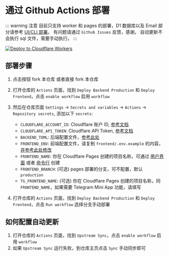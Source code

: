 # 通过 Github Actions 部署

::: warning 注意
目前只支持 worker 和 pages 的部署，D1 数据库以及 Email 部分请参考 [UI/CLI 部署](/)。
有问题请通过 `Github Issues` 反馈，感谢。
自动更新不会执行 sql 文件，需要手动执行。
:::

[![Deploy to Cloudflare Workers](https://deploy.workers.cloudflare.com/button)](https://deploy.workers.cloudflare.com/?url=https://github.com/dreamhunter2333/cloudflare_temp_email)

## 部署步骤

1. 点击按钮 fork 本仓库 或者直接 fork 本仓库

2. 打开仓库的 `Actions` 页面，找到 `Deploy Backend Production` 和 `Deploy Frontend`，点击 `enable workflow` 启用 `workflow`

3. 然后在仓库页面 `Settings` -> `Secrets and variables` -> `Actions` -> `Repository secrets`, 添加以下 `secrets`:

   - `CLOUDFLARE_ACCOUNT_ID`: Cloudflare 账户 ID, [参考文档](https://developers.cloudflare.com/workers/wrangler/ci-cd/#cloudflare-account-id)
   - `CLOUDFLARE_API_TOKEN`: Cloudflare API Token, [参考文档](https://developers.cloudflare.com/workers/wrangler/ci-cd/#api-token)
   - `BACKEND_TOML`: 后端配置文件，[参考此处](/zh/guide/cli/worker.html#修改-wrangler-toml-配置文件)
   - `FRONTEND_ENV`: 前端配置文件，请复制 `frontend/.env.example` 的内容，[并参考此处修改](/zh/guide/cli/pages.html)
   - `FRONTEND_NAME`: 你在 Cloudflare Pages 创建的项目名称，可通过 [用户界面](https://temp-mail-docs.awsl.uk/zh/guide/ui/pages.html) 或者 [命令行](https://temp-mail-docs.awsl.uk/zh/guide/cli/pages.html) 创建
   - `FRONTEND_BRANCH`: (可选) pages 部署的分支，可不配置，默认 `production`
   - `TG_FRONTEND_NAME`: (可选) 你在 Cloudflare Pages 创建的项目名称，同 `FRONTEND_NAME`，如果需要 Telegram Mini App 功能，请填写

4. 打开仓库的 `Actions` 页面，找到 `Deploy Backend Production` 和 `Deploy Frontend`，点击 `Run workflow` 选择分支手动部署

## 如何配置自动更新

1. 打开仓库的 `Actions` 页面，找到 `Upstream Sync`，点击 `enable workflow` 启用 `workflow`
2. 如果 `Upstream Sync` 运行失败，到仓库主页点击 `Sync` 手动同步即可
